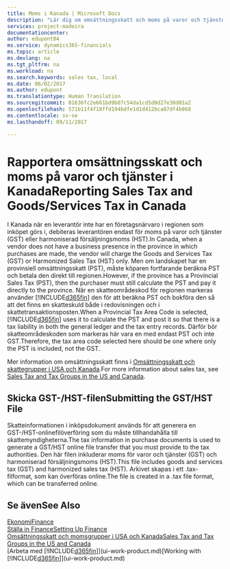 ```yaml
---
title: Moms i Kanada | Microsoft Docs
description: "Lär dig om omsättningsskatt och moms på varor och tjänster i Kanada."
services: project-madeira
documentationcenter: 
author: edupont04
ms.service: dynamics365-financials
ms.topic: article
ms.devlang: na
ms.tgt_pltfrm: na
ms.workload: na
ms.search.keywords: sales tax, local
ms.date: 06/02/2017
ms.author: edupont
ms.translationtype: Human Translation
ms.sourcegitcommit: 81636fc2e661bd9b07c54da1cd5d0d27e30d01a2
ms.openlocfilehash: 571b11f4f18ffd194bdfe1d1d412bca87df4b868
ms.contentlocale: sv-se
ms.lasthandoff: 09/11/2017

---
```

# <a name="reporting-sales-tax-and-goodsservices-tax-in-canada"></a><span data-ttu-id="9a82b-103">Rapportera omsättningsskatt och moms på varor och tjänster i Kanada</span><span class="sxs-lookup"><span data-stu-id="9a82b-103">Reporting Sales Tax and Goods/Services Tax in Canada</span></span>
<span data-ttu-id="9a82b-104">I Kanada när en leverantör inte har en företagsnärvaro i regionen som inköpet görs i, debiteras leverantören endast för moms på varor och tjänster (GST) eller harmoniserad försäljningsmoms (HST).</span><span class="sxs-lookup"><span data-stu-id="9a82b-104">In Canada, when a vendor does not have a business presence in the province in which purchases are made, the vendor will charge the Goods and Services Tax (GST) or Harmonized Sales Tax (HST) only.</span></span> <span data-ttu-id="9a82b-105">Men om landskapet har en provinsiell omsättningsskatt (PST), måste köparen fortfarande beräkna PST och betala den direkt till regionen.</span><span class="sxs-lookup"><span data-stu-id="9a82b-105">However, if the province has a Provincial Sales Tax (PST), then the purchaser must still calculate the PST and pay it directly to the province.</span></span> <span data-ttu-id="9a82b-106">När en skatteområdeskod för regionen markeras använder [!INCLUDE[d365fin](includes/d365fin_md.md)] den för att beräkna PST och bokföra den så att det finns en skatteskuld både i redovisningen och i skattetransaktionsposten.</span><span class="sxs-lookup"><span data-stu-id="9a82b-106">When a Provincial Tax Area Code is selected, [!INCLUDE[d365fin](includes/d365fin_md.md)] uses it to calculate the PST and post it so that there is a tax liability in both the general ledger and the tax entry records.</span></span> <span data-ttu-id="9a82b-107">Därför bör skatteområdeskoden som markeras här vara en med endast PST och inte GST.</span><span class="sxs-lookup"><span data-stu-id="9a82b-107">Therefore, the tax area code selected here should be one where only the PST is included, not the GST.</span></span>  

<span data-ttu-id="9a82b-108">Mer information om omsättningsskatt finns i [Omsättningsskatt och skattegrupper i USA och Kanada](us-finance-sales-tax.md).</span><span class="sxs-lookup"><span data-stu-id="9a82b-108">For more information about sales tax, see [Sales Tax and Tax Groups in the US and Canada](us-finance-sales-tax.md).</span></span>  

## <a name="submitting-the-gsthst-file"></a><span data-ttu-id="9a82b-109">Skicka GST-/HST-filen</span><span class="sxs-lookup"><span data-stu-id="9a82b-109">Submitting the GST/HST File</span></span>
<span data-ttu-id="9a82b-110">Skatteinformationen i inköpsdokument används för att generera en GST-/HST-onlinefilöverföring som du måste tillhandahålla till skattemyndigheterna.</span><span class="sxs-lookup"><span data-stu-id="9a82b-110">The tax information in purchase documents is used to generate a GST/HST online file transfer that you must provide to the tax authorities.</span></span> <span data-ttu-id="9a82b-111">Den här filen inkluderar moms för varor och tjänster (GST) och harmoniserad försäljningsmoms (HST).</span><span class="sxs-lookup"><span data-stu-id="9a82b-111">This file includes goods and services tax (GST) and harmonized sales tax (HST).</span></span> <span data-ttu-id="9a82b-112">Arkivet skapas i ett .tax-filformat, som kan överföras online.</span><span class="sxs-lookup"><span data-stu-id="9a82b-112">The file is created in a .tax file format, which can be transferred online.</span></span>  

## <a name="see-also"></a><span data-ttu-id="9a82b-113">Se även</span><span class="sxs-lookup"><span data-stu-id="9a82b-113">See Also</span></span>
[<span data-ttu-id="9a82b-114">Ekonomi</span><span class="sxs-lookup"><span data-stu-id="9a82b-114">Finance</span></span>](finance.md)  
[<span data-ttu-id="9a82b-115">Ställa in Finance</span><span class="sxs-lookup"><span data-stu-id="9a82b-115">Setting Up Finance</span></span>](finance-setup-finance.md)  
[<span data-ttu-id="9a82b-116">Omsättningsskatt och momsgrupper i USA och Kanada</span><span class="sxs-lookup"><span data-stu-id="9a82b-116">Sales Tax and Tax Groups in the US and Canada</span></span>](us-finance-sales-tax.md)  
<span data-ttu-id="9a82b-117">[Arbeta med [!INCLUDE[d365fin](includes/d365fin_md.md)]](ui-work-product.md)</span><span class="sxs-lookup"><span data-stu-id="9a82b-117">[Working with [!INCLUDE[d365fin](includes/d365fin_md.md)]](ui-work-product.md)</span></span>

